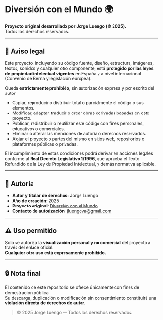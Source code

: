 # Diversión con el Mundo 🌍
**Proyecto original desarrollado por Jorge Luengo (© 2025).**  
Todos los derechos reservados.

---

## 🚫 Aviso legal

Este proyecto, incluyendo su código fuente, diseño, estructura, imágenes, textos, sonidos y cualquier otro componente, está **protegido por las leyes de propiedad intelectual vigentes** en España y a nivel internacional (Convenio de Berna y legislación europea).

Queda **estrictamente prohibido**, sin autorización expresa y por escrito del autor:

- Copiar, reproducir o distribuir total o parcialmente el código o sus elementos.
- Modificar, adaptar, traducir o crear obras derivadas basadas en este proyecto.
- Publicar, redistribuir o reutilizar este código con fines personales, educativos o comerciales.
- Eliminar o alterar las menciones de autoría o derechos reservados.
- Alojar el proyecto o partes del mismo en sitios web, repositorios o plataformas públicas o privadas.

El incumplimiento de estas condiciones podrá derivar en acciones legales conforme al **Real Decreto Legislativo 1/1996**, que aprueba el Texto Refundido de la Ley de Propiedad Intelectual, y demás normativa aplicable.

---

## 🧾 Autoría

- **Autor y titular de derechos:** Jorge Luengo  
- **Año de creación:** 2025  
- **Proyecto original:** [Diversión con el Mundo](https://jlueng24.github.io/banderas2210/)  
- **Contacto de autorización:** jluengova@gmail.com 

---

## ⚠️ Uso permitido

Solo se autoriza la **visualización personal y no comercial** del proyecto a través del enlace oficial.  
**Cualquier otro uso está expresamente prohibido.**

---

## 🔒 Nota final

El contenido de este repositorio se ofrece únicamente con fines de demostración pública.  
Su descarga, duplicación o modificación sin consentimiento constituirá una **violación directa de derechos de autor**.

> © 2025 Jorge Luengo — Todos los derechos reservados.
